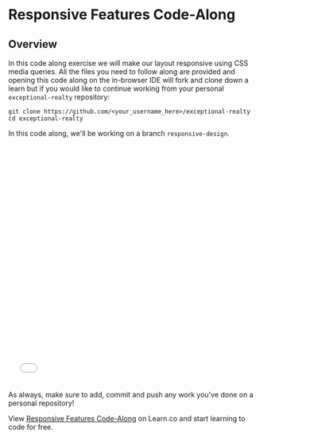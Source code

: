 # Responsive Features Code-Along

## Overview

In this code along exercise we will make our layout responsive using CSS media
queries. All the files you need to follow along are provided and opening this
code along on the in-browser IDE will fork and clone down a learn but
if you would like to continue working from your personal `exceptional-realty`
repository:

```
git clone https://github.com/<your_username_here>/exceptional-realty
cd exceptional-realty
```

In this code along, we'll be working on a branch `responsive-design`.

<iframe width="640" height="480" src="//www.youtube.com/embed/qxxJhKd2VDE?rel=0&controls=1&showinfo=1" frameborder="0" allowfullscreen></iframe>

As always, make sure to add, commit and push any work you've done on a personal
repository!

<p data-visibility='hidden'>View <a href='https://learn.co/lessons/adding-responsive-features' title='Responsive Features Code-Along'>Responsive Features Code-Along</a> on Learn.co and start learning to code for free.</p>

